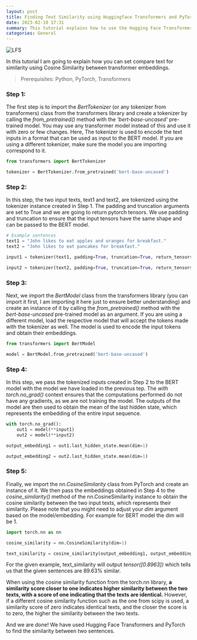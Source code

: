 ```yaml
---
layout: post
title: Finding Text Similarity using Huggingface Transformers and PyTorch
date: 2023-02-10 17:31
summary: This tutorial explains how to use the Hugging Face Transformers library and PyTorch to find the similarity between two texts. This is interesting as well as necessary for many computational tasks involving text such as information retrieval systems and question answering systems.
categories: General
---
```


<img title="a title" alt="LFS" src="https://i.imgur.com/mgfWtPz.png">


In this tutorial I am going to explain how you can set compare text for similarity using Cosine Similarity between transformer embeddings.

>Prerequisites:
Python, PyTorch, Transformers


### Step 1:

The first step is to import the *BertTokenizer* (or any tokenizer from transformers) class from the transformers library and create a tokenizer by calling the *from_pretrained()* method with the *'bert-base-uncased'* pre-trained model. You may use any transformer model instead of this and use it with zero or few changes. Here, The tokenizer is used to encode the text inputs in a format that can be used as input to the BERT model. If you are using a different tokenizer, make sure the model you are importing correspond to it.

```python
from transformers import BertTokenizer
```

```python
tokenizer = BertTokenizer.from_pretrained('bert-base-uncased')
```


### Step 2:

In this step, the two input texts, text1 and text2, are tokenized using the tokenizer instance created in Step 1. The padding and truncation arguments are set to True and we are going to return pytorch tensors. We use padding and truncation to ensure that the input tensors have the same shape and can be passed to the BERT model.

```python
# Example sentences
text1 = "John likes to eat apples and oranges for breakfast."
text2 = "John likes to eat pancakes for breakfast."
```

```python
input1 = tokenizer(text1, padding=True, truncation=True, return_tensors='pt')
```

```python
input2 = tokenizer(text2, padding=True, truncation=True, return_tensors='pt')
```

### Step 3:

Next, we import the *BertModel* class from the transformers library (you can import it first, I am importing it here just to ensure better understanding) and create an instance of it by calling the *from_pretrained()* method with the *bert-base-uncased* pre-trained model as an argument. If you are using a different model, load the respective model that will accept the tokens made with the tokenizer as well. The model is used to encode the input tokens and obtain their embeddings.

```python
from transformers import BertModel
```

```python
model = BertModel.from_pretrained('bert-base-uncased')
```

### Step 4:

In this step, we pass the tokenized inputs created in Step 2 to the BERT model with the model we have loaded in the previous tep. The *with torch.no_grad()* context ensures that the computations performed do not have any gradients, as we are not training the model. The outputs of the model are then used to obtain the mean of the last hidden state, which represents the embedding of the entire input sequence.

```python
with torch.no_grad():
    out1 = model(**input1)
    out2 = model(**input2)
```

```python
output_embedding1 = out1.last_hidden_state.mean(dim=1)
```

```python
output_embedding2 = out2.last_hidden_state.mean(dim=1)
```

### Step 5:

Finally, we import the *nn.CosineSimilarity* class from PyTorch and create an instance of it. We then pass the embeddings obtained in Step 4 to the *cosine_similarity()* method of the nn.CosineSimilarity instance to obtain the cosine similarity between the two input texts, which represents their similarity.
Please note that you might need to adjust your *dim* argument based on the model/embedding. For example for BERT model the dim will be 1.

```python
import torch.nn as nn
```

```python
cosine_similarity = nn.CosineSimilarity(dim=1)
```


```python
text_similarity = cosine_similarity(output_embedding1, output_embedding2)
```

For the given example, text_similarity will output *tensor([0.8963])* which tells us that the given sentences are 89.63% similar.

When using the cosine similarity function from the torch.nn library, **a similarity score closer to one indicates higher similarity between the two texts, with a score of one indicating that the texts are identical.** However, if a different cosine similarity function such as the one from scipy is used, a similarity score of zero indicates identical texts, and the closer the score is to zero, the higher the similarity between the two texts.

And we are done! We have used Hugging Face Transformers and PyTorch to find the similarity between two sentences.



